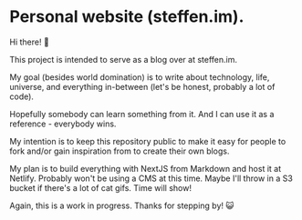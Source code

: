 # Personal website (steffen.im).
Hi there! :wave:

This project is intended to serve as a blog over at steffen.im. 

My goal (besides world domination) is to write about technology, life, universe, and everything in-between (let's be honest, probably a lot of code).

Hopefully somebody can learn something from it. And I can use it as a reference - everybody wins.

My intention is to keep this repository public to make it easy for people to fork and/or gain inspiration from to create their own blogs.

My plan is to build everything with NextJS from Markdown and host it at Netlify. Probably won't be using a CMS at this time. Maybe I'll throw in a S3 bucket if there's a lot of cat gifs. Time will show!

Again, this is a work in progress. Thanks for stepping by! :smiley_cat:




